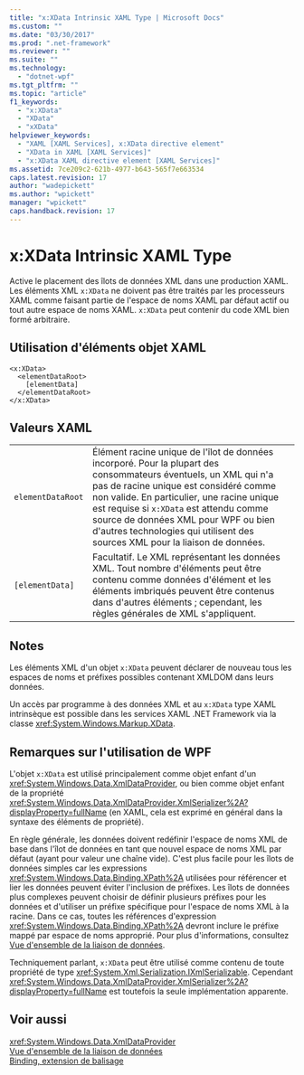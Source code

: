 ```yaml
---
title: "x:XData Intrinsic XAML Type | Microsoft Docs"
ms.custom: ""
ms.date: "03/30/2017"
ms.prod: ".net-framework"
ms.reviewer: ""
ms.suite: ""
ms.technology: 
  - "dotnet-wpf"
ms.tgt_pltfrm: ""
ms.topic: "article"
f1_keywords: 
  - "x:XData"
  - "XData"
  - "xXData"
helpviewer_keywords: 
  - "XAML [XAML Services], x:XData directive element"
  - "XData in XAML [XAML Services]"
  - "x:XData XAML directive element [XAML Services]"
ms.assetid: 7ce209c2-621b-4977-b643-565f7e663534
caps.latest.revision: 17
author: "wadepickett"
ms.author: "wpickett"
manager: "wpickett"
caps.handback.revision: 17
---
```

# x:XData Intrinsic XAML Type
Active le placement des îlots de données XML dans une production XAML.  Les éléments XML `x:XData` ne doivent pas être traités par les processeurs XAML comme faisant partie de l'espace de noms XAML par défaut actif ou tout autre espace de noms XAML.  `x:XData` peut contenir du code XML bien formé arbitraire.  
  
## Utilisation d'éléments objet XAML  
  
```  
<x:XData>  
  <elementDataRoot>  
    [elementData]  
  </elementDataRoot>  
</x:XData>  
```  
  
## Valeurs XAML  
  
|||  
|-|-|  
|`elementDataRoot`|Élément racine unique de l'îlot de données incorporé.  Pour la plupart des consommateurs éventuels, un XML qui n'a pas de racine unique est considéré comme non valide.  En particulier, une racine unique est requise si `x:XData` est attendu comme source de données XML pour WPF ou bien d'autres technologies qui utilisent des sources XML pour la liaison de données.|  
|`[elementData]`|Facultatif.  Le XML représentant les données XML.  Tout nombre d'éléments peut être contenu comme données d'élément et les éléments imbriqués peuvent être contenus dans d'autres éléments ; cependant, les règles générales de XML s'appliquent.|  
  
## Notes  
 Les éléments XML d'un objet `x:XData` peuvent déclarer de nouveau tous les espaces de noms et préfixes possibles contenant XMLDOM dans leurs données.  
  
 Un accès par programme à des données XML et au `x:XData` type XAML intrinsèque est possible dans les services XAML .NET Framework via la classe <xref:System.Windows.Markup.XData>.  
  
## Remarques sur l'utilisation de WPF  
 L'objet `x:XData` est utilisé principalement comme objet enfant d'un <xref:System.Windows.Data.XmlDataProvider>, ou bien comme objet enfant de la propriété <xref:System.Windows.Data.XmlDataProvider.XmlSerializer%2A?displayProperty=fullName> \(en XAML, cela est exprimé en général dans la syntaxe des éléments de propriété\).  
  
 En règle générale, les données doivent redéfinir l'espace de noms XML de base dans l'îlot de données en tant que nouvel espace de noms XML par défaut \(ayant pour valeur une chaîne vide\).  C'est plus facile pour les îlots de données simples car les expressions <xref:System.Windows.Data.Binding.XPath%2A> utilisées pour référencer et lier les données peuvent éviter l'inclusion de préfixes.  Les îlots de données plus complexes peuvent choisir de définir plusieurs préfixes pour les données et d'utiliser un préfixe spécifique pour l'espace de noms XML à la racine.  Dans ce cas, toutes les références d'expression <xref:System.Windows.Data.Binding.XPath%2A> devront inclure le préfixe mappé par espace de noms approprié.  Pour plus d'informations, consultez [Vue d'ensemble de la liaison de données](../../../ocs/framework/wpf/data/data-binding-overview.md).  
  
 Techniquement parlant, `x:XData` peut être utilisé comme contenu de toute propriété de type <xref:System.Xml.Serialization.IXmlSerializable>.  Cependant <xref:System.Windows.Data.XmlDataProvider.XmlSerializer%2A?displayProperty=fullName> est toutefois la seule implémentation apparente.  
  
## Voir aussi  
 <xref:System.Windows.Data.XmlDataProvider>   
 [Vue d'ensemble de la liaison de données](../../../ocs/framework/wpf/data/data-binding-overview.md)   
 [Binding, extension de balisage](../../../ocs/framework/wpf/advanced/binding-markup-extension.md)